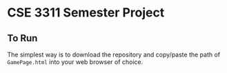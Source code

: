 # CSE 3311 Semester Project

## To Run
The simplest way is to download the repository and copy/paste the path of `GamePage.html` into your web browser of choice.
